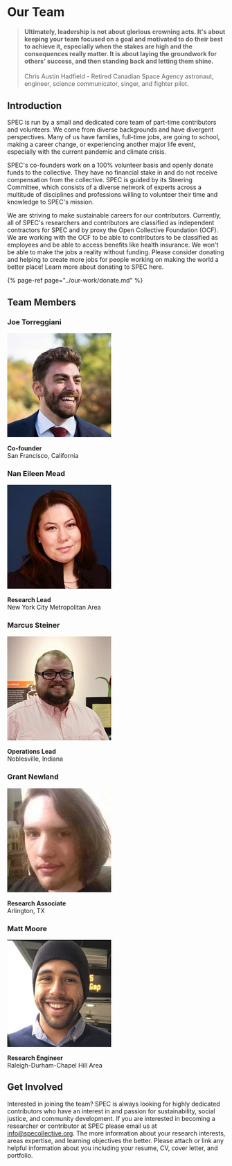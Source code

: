 # Our Team

> #### Ultimately, leadership is not about glorious crowning acts. It's about keeping your team focused on a goal and motivated to do their best to achieve it, especially when the stakes are high and the consequences really matter. It is about laying the groundwork for others' success, and then standing back and letting them shine.
>
> Chris Austin Hadfield - Retired Canadian Space Agency astronaut, engineer, science communicator, singer, and fighter pilot.

## Introduction

SPEC is run by a small and dedicated core team of part-time contributors and volunteers. We come from diverse backgrounds and have divergent perspectives. Many of us have families, full-time jobs, are going to school, making a career change, or experiencing another major life event, especially with the current pandemic and climate crisis.

SPEC's co-founders work on a 100% volunteer basis and openly donate funds to the collective. They have no financial stake in and do not receive compensation from the collective. SPEC is guided by its Steering Committee, which consists of a diverse network of experts across a multitude of disciplines and professions willing to volunteer their time and knowledge to SPEC's mission.

We are striving to make sustainable careers for our contributors. Currently, all of SPEC's researchers and contributors are classified as independent contractors for SPEC and by proxy the Open Collective Foundation \(OCF\). We are working with the OCF to be able to contributors to be classified as employees and be able to access benefits like health insurance. We won't be able to make the jobs a reality without funding. Please consider donating and helping to create more jobs for people working on making the world a better place! Learn more about donating to SPEC here.

{% page-ref page="../our-work/donate.md" %}

## Team Members

### Joe Torreggiani

![](../.gitbook/assets/image%20%283%29.png)

**Co-founder**  
San Francisco, California

### Nan Eileen Mead

![](../.gitbook/assets/image%20%286%29.png)

**Research Lead**  
New York City Metropolitan Area

### Marcus Steiner

![](../.gitbook/assets/image%20%285%29.png)

**Operations Lead**  
Noblesville, Indiana

### Grant Newland

![](../.gitbook/assets/12801336_542142815954249_6215724611391571345_n%20%281%29.jpg)

**Research Associate**  
Arlington, TX

### Matt Moore

![](../.gitbook/assets/matt-moore.png)

**Research Engineer**  
Raleigh-Durham-Chapel Hill Area

## Get Involved

Interested in joining the team? SPEC is always looking for highly dedicated contributors who have an interest in and passion for sustainability, social justice, and community development. If you are interested in becoming a researcher or contributor at SPEC please email us at [info@specollective.org](mailto:info@specollective.org). The more information about your research interests, areas expertise, and learning objectives the better. Please attach or link any helpful information about you including your resume, CV, cover letter, and portfolio.

